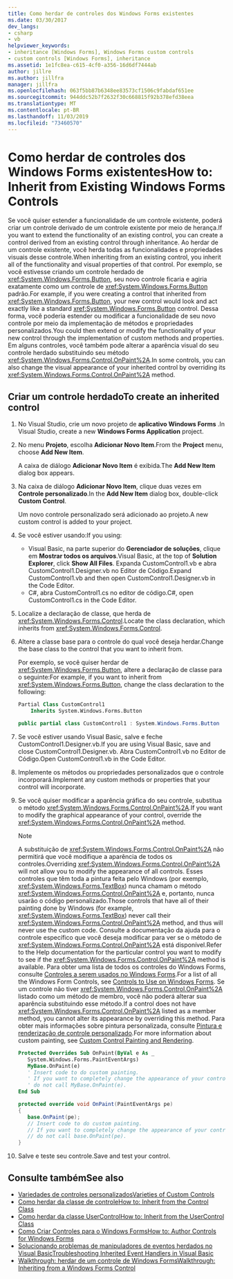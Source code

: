 ```yaml
---
title: Como herdar de controles dos Windows Forms existentes
ms.date: 03/30/2017
dev_langs:
- csharp
- vb
helpviewer_keywords:
- inheritance [Windows Forms], Windows Forms custom controls
- custom controls [Windows Forms], inheritance
ms.assetid: 1e1fc8ea-c615-4cf0-a356-16d6df7444ab
author: jillre
ms.author: jillfra
manager: jillfra
ms.openlocfilehash: 063f5bb87b6348ee83573cf1506c9fabdaf651ee
ms.sourcegitcommit: 944ddc52b7f2632f30c668815f92b378efd38eea
ms.translationtype: MT
ms.contentlocale: pt-BR
ms.lasthandoff: 11/03/2019
ms.locfileid: "73460570"
---
```

# <a name="how-to-inherit-from-existing-windows-forms-controls"></a><span data-ttu-id="9cd11-102">Como herdar de controles dos Windows Forms existentes</span><span class="sxs-lookup"><span data-stu-id="9cd11-102">How to: Inherit from Existing Windows Forms Controls</span></span>

<span data-ttu-id="9cd11-103">Se você quiser estender a funcionalidade de um controle existente, poderá criar um controle derivado de um controle existente por meio de herança.</span><span class="sxs-lookup"><span data-stu-id="9cd11-103">If you want to extend the functionality of an existing control, you can create a control derived from an existing control through inheritance.</span></span> <span data-ttu-id="9cd11-104">Ao herdar de um controle existente, você herda todas as funcionalidades e propriedades visuais desse controle.</span><span class="sxs-lookup"><span data-stu-id="9cd11-104">When inheriting from an existing control, you inherit all of the functionality and visual properties of that control.</span></span> <span data-ttu-id="9cd11-105">Por exemplo, se você estivesse criando um controle herdado de <xref:System.Windows.Forms.Button>, seu novo controle ficaria e agiria exatamente como um controle de <xref:System.Windows.Forms.Button> padrão.</span><span class="sxs-lookup"><span data-stu-id="9cd11-105">For example, if you were creating a control that inherited from <xref:System.Windows.Forms.Button>, your new control would look and act exactly like a standard <xref:System.Windows.Forms.Button> control.</span></span> <span data-ttu-id="9cd11-106">Dessa forma, você poderia estender ou modificar a funcionalidade de seu novo controle por meio da implementação de métodos e propriedades personalizados.</span><span class="sxs-lookup"><span data-stu-id="9cd11-106">You could then extend or modify the functionality of your new control through the implementation of custom methods and properties.</span></span> <span data-ttu-id="9cd11-107">Em alguns controles, você também pode alterar a aparência visual do seu controle herdado substituindo seu método <xref:System.Windows.Forms.Control.OnPaint%2A>.</span><span class="sxs-lookup"><span data-stu-id="9cd11-107">In some controls, you can also change the visual appearance of your inherited control by overriding its <xref:System.Windows.Forms.Control.OnPaint%2A> method.</span></span>

## <a name="to-create-an-inherited-control"></a><span data-ttu-id="9cd11-108">Criar um controle herdado</span><span class="sxs-lookup"><span data-stu-id="9cd11-108">To create an inherited control</span></span>

1. <span data-ttu-id="9cd11-109">No Visual Studio, crie um novo projeto de **aplicativo Windows Forms** .</span><span class="sxs-lookup"><span data-stu-id="9cd11-109">In Visual Studio, create a new **Windows Forms Application** project.</span></span>

1. <span data-ttu-id="9cd11-110">No menu **Projeto**, escolha **Adicionar Novo Item**.</span><span class="sxs-lookup"><span data-stu-id="9cd11-110">From the **Project** menu, choose **Add New Item**.</span></span>

    <span data-ttu-id="9cd11-111">A caixa de diálogo **Adicionar Novo Item** é exibida.</span><span class="sxs-lookup"><span data-stu-id="9cd11-111">The **Add New Item** dialog box appears.</span></span>

1. <span data-ttu-id="9cd11-112">Na caixa de diálogo **Adicionar Novo Item**, clique duas vezes em **Controle personalizado**.</span><span class="sxs-lookup"><span data-stu-id="9cd11-112">In the **Add New Item** dialog box, double-click **Custom Control**.</span></span>

    <span data-ttu-id="9cd11-113">Um novo controle personalizado será adicionado ao projeto.</span><span class="sxs-lookup"><span data-stu-id="9cd11-113">A new custom control is added to your project.</span></span>

1. <span data-ttu-id="9cd11-114">Se você estiver usando:</span><span class="sxs-lookup"><span data-stu-id="9cd11-114">If you using:</span></span>

    - <span data-ttu-id="9cd11-115">Visual Basic, na parte superior do **Gerenciador de soluções**, clique em **Mostrar todos os arquivos**.</span><span class="sxs-lookup"><span data-stu-id="9cd11-115">Visual Basic, at the top of **Solution Explorer**, click **Show All Files**.</span></span> <span data-ttu-id="9cd11-116">Expanda CustomControl1.vb e abra CustomControl1.Designer.vb no Editor de Código.</span><span class="sxs-lookup"><span data-stu-id="9cd11-116">Expand CustomControl1.vb and then open CustomControl1.Designer.vb in the Code Editor.</span></span>
    - <span data-ttu-id="9cd11-117">C#, abra CustomControl1.cs no editor de código.</span><span class="sxs-lookup"><span data-stu-id="9cd11-117">C#, open CustomControl1.cs in the Code Editor.</span></span>

1. <span data-ttu-id="9cd11-118">Localize a declaração de classe, que herda de <xref:System.Windows.Forms.Control>.</span><span class="sxs-lookup"><span data-stu-id="9cd11-118">Locate the class declaration, which inherits from <xref:System.Windows.Forms.Control>.</span></span>

1. <span data-ttu-id="9cd11-119">Altere a classe base para o controle do qual você deseja herdar.</span><span class="sxs-lookup"><span data-stu-id="9cd11-119">Change the base class to the control that you want to inherit from.</span></span>

     <span data-ttu-id="9cd11-120">Por exemplo, se você quiser herdar de <xref:System.Windows.Forms.Button>, altere a declaração de classe para o seguinte:</span><span class="sxs-lookup"><span data-stu-id="9cd11-120">For example, if you want to inherit from <xref:System.Windows.Forms.Button>, change the class declaration to the following:</span></span>

    ```vb
    Partial Class CustomControl1
        Inherits System.Windows.Forms.Button
    ```

    ```csharp
    public partial class CustomControl1 : System.Windows.Forms.Button
    ```

1. <span data-ttu-id="9cd11-121">Se você estiver usando Visual Basic, salve e feche CustomControl1.Designer.vb.</span><span class="sxs-lookup"><span data-stu-id="9cd11-121">If you are using Visual Basic, save and close CustomControl1.Designer.vb.</span></span> <span data-ttu-id="9cd11-122">Abra CustomControl1.vb no Editor de Código.</span><span class="sxs-lookup"><span data-stu-id="9cd11-122">Open CustomControl1.vb in the Code Editor.</span></span>

1. <span data-ttu-id="9cd11-123">Implemente os métodos ou propriedades personalizados que o controle incorporará.</span><span class="sxs-lookup"><span data-stu-id="9cd11-123">Implement any custom methods or properties that your control will incorporate.</span></span>

1. <span data-ttu-id="9cd11-124">Se você quiser modificar a aparência gráfica do seu controle, substitua o método <xref:System.Windows.Forms.Control.OnPaint%2A>.</span><span class="sxs-lookup"><span data-stu-id="9cd11-124">If you want to modify the graphical appearance of your control, override the <xref:System.Windows.Forms.Control.OnPaint%2A> method.</span></span>

    > [!NOTE]
    > <span data-ttu-id="9cd11-125">A substituição de <xref:System.Windows.Forms.Control.OnPaint%2A> não permitirá que você modifique a aparência de todos os controles.</span><span class="sxs-lookup"><span data-stu-id="9cd11-125">Overriding <xref:System.Windows.Forms.Control.OnPaint%2A> will not allow you to modify the appearance of all controls.</span></span> <span data-ttu-id="9cd11-126">Esses controles que têm toda a pintura feita pelo Windows (por exemplo, <xref:System.Windows.Forms.TextBox>) nunca chamam o método <xref:System.Windows.Forms.Control.OnPaint%2A> e, portanto, nunca usarão o código personalizado.</span><span class="sxs-lookup"><span data-stu-id="9cd11-126">Those controls that have all of their painting done by Windows (for example, <xref:System.Windows.Forms.TextBox>) never call their <xref:System.Windows.Forms.Control.OnPaint%2A> method, and thus will never use the custom code.</span></span> <span data-ttu-id="9cd11-127">Consulte a documentação da ajuda para o controle específico que você deseja modificar para ver se o método de <xref:System.Windows.Forms.Control.OnPaint%2A> está disponível.</span><span class="sxs-lookup"><span data-stu-id="9cd11-127">Refer to the Help documentation for the particular control you want to modify to see if the <xref:System.Windows.Forms.Control.OnPaint%2A> method is available.</span></span> <span data-ttu-id="9cd11-128">Para obter uma lista de todos os controles do Windows Forms, consulte [Controles a serem usados no Windows Forms](controls-to-use-on-windows-forms.md).</span><span class="sxs-lookup"><span data-stu-id="9cd11-128">For a list of all the Windows Form Controls, see [Controls to Use on Windows Forms](controls-to-use-on-windows-forms.md).</span></span> <span data-ttu-id="9cd11-129">Se um controle não tiver <xref:System.Windows.Forms.Control.OnPaint%2A> listado como um método de membro, você não poderá alterar sua aparência substituindo esse método.</span><span class="sxs-lookup"><span data-stu-id="9cd11-129">If a control does not have <xref:System.Windows.Forms.Control.OnPaint%2A> listed as a member method, you cannot alter its appearance by overriding this method.</span></span> <span data-ttu-id="9cd11-130">Para obter mais informações sobre pintura personalizada, consulte [Pintura e renderização de controle personalizado](custom-control-painting-and-rendering.md).</span><span class="sxs-lookup"><span data-stu-id="9cd11-130">For more information about custom painting, see [Custom Control Painting and Rendering](custom-control-painting-and-rendering.md).</span></span>

    ```vb
    Protected Overrides Sub OnPaint(ByVal e As _
       System.Windows.Forms.PaintEventArgs)
       MyBase.OnPaint(e)
       ' Insert code to do custom painting.
       ' If you want to completely change the appearance of your control,
       ' do not call MyBase.OnPaint(e).
    End Sub
    ```

    ```csharp
    protected override void OnPaint(PaintEventArgs pe)
    {
       base.OnPaint(pe);
       // Insert code to do custom painting.
       // If you want to completely change the appearance of your control,
       // do not call base.OnPaint(pe).
    }
    ```

1. <span data-ttu-id="9cd11-131">Salve e teste seu controle.</span><span class="sxs-lookup"><span data-stu-id="9cd11-131">Save and test your control.</span></span>

## <a name="see-also"></a><span data-ttu-id="9cd11-132">Consulte também</span><span class="sxs-lookup"><span data-stu-id="9cd11-132">See also</span></span>

- [<span data-ttu-id="9cd11-133">Variedades de controles personalizados</span><span class="sxs-lookup"><span data-stu-id="9cd11-133">Varieties of Custom Controls</span></span>](varieties-of-custom-controls.md)
- [<span data-ttu-id="9cd11-134">Como herdar da classe de controle</span><span class="sxs-lookup"><span data-stu-id="9cd11-134">How to: Inherit from the Control Class</span></span>](how-to-inherit-from-the-control-class.md)
- [<span data-ttu-id="9cd11-135">Como herdar da classe UserControl</span><span class="sxs-lookup"><span data-stu-id="9cd11-135">How to: Inherit from the UserControl Class</span></span>](how-to-inherit-from-the-usercontrol-class.md)
- [<span data-ttu-id="9cd11-136">Como Criar Controles para o Windows Forms</span><span class="sxs-lookup"><span data-stu-id="9cd11-136">How to: Author Controls for Windows Forms</span></span>](how-to-author-controls-for-windows-forms.md)
- [<span data-ttu-id="9cd11-137">Solucionando problemas de manipuladores de eventos herdados no Visual Basic</span><span class="sxs-lookup"><span data-stu-id="9cd11-137">Troubleshooting Inherited Event Handlers in Visual Basic</span></span>](~/docs/visual-basic/programming-guide/language-features/events/troubleshooting-inherited-event-handlers.md)
- [<span data-ttu-id="9cd11-138">Walkthrough: herdar de um controle de Windows Forms</span><span class="sxs-lookup"><span data-stu-id="9cd11-138">Walkthrough: Inheriting from a Windows Forms Control</span></span>](walkthrough-inheriting-from-a-windows-forms-control-with-visual-csharp.md)
